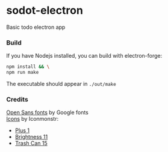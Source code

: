 # sodot-electron
Basic todo electron app

### Build
If you have Nodejs installed, you can build with electron-forge:
```sh
npm install && \
npm run make
```
The executable should appear in ```./out/make```

### Credits
[Open Sans fonts](https://fonts.google.com/specimen/Open+Sans?query=open#standard-styles) by Google fonts \
[Icons](https://iconmonstr.com/) by Iconmonstr:
 - [Plus 1](https://iconmonstr.com/plus-1-svg/)
 - [Brightness 11](https://iconmonstr.com/brightness-11-svg/)
 - [Trash Can 15](https://iconmonstr.com/trash-can-15-svg/)
